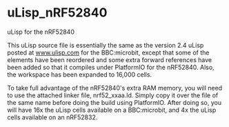 # uLisp_nRF52840
uLisp for the nRF52840

This uLisp source file is essentially the same as the version 2.4 uLisp posted at www.ulisp.com for the BBC:microbit, except that some of the elements have been reordered and some extra forward references have been added so that it compiles under PlatformIO for the nRF52840.  Also, the workspace has been expanded to 16,000 cells.

To take full advantage of the nRF52840's extra RAM memory, you will need to use the attached linker file, nrf52_xxaa.ld.  Simply copy it over the file of the same name before doing the build using PlatformIO.  After doing so, you will have 16x the uLisp cells available on a BBC:microbit, and 4x the uLisp cells available on an nRF52832.
